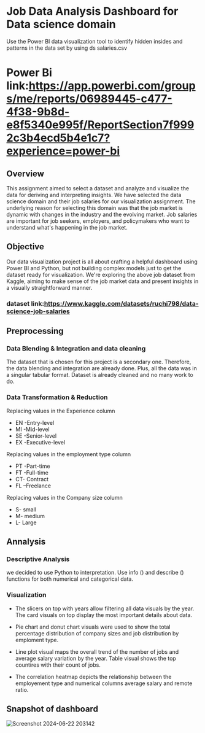 # Job Data Analysis Dashboard for Data science domain
Use the Power BI data visualization tool to identify hidden insides and patterns in the data set by using ds salaries.csv

# Power Bi link:https://app.powerbi.com/groups/me/reports/06989445-c477-4f38-9b8d-e8f5340e995f/ReportSection7f9992c3b4ecd5b4e1c7?experience=power-bi
## Overview 
This assignment aimed to select a dataset and analyze and visualize the data for deriving and interpreting insights. We have selected the data science domain and their job salaries for our visualization assignment. The underlying reason for selecting this domain was that the job market is dynamic with changes in the industry and the evolving market. Job salaries are important for job seekers, employers, and policymakers who want to understand what's happening in the job market.

## Objective
Our data visualization project is all about crafting a helpful dashboard using Power BI and Python, but not building complex models just to get the dataset ready for visualization. We're exploring the above job dataset from Kaggle, aiming to make sense of the job market data and present insights in a visually straightforward manner. 

### dataset link:https://www.kaggle.com/datasets/ruchi798/data-science-job-salaries 

## Preprocessing
### Data Blending & Integration and data cleaning
The dataset that is chosen for this project is a secondary one. Therefore, the data blending and integration are already done.  Plus, all the data was in a singular tabular format. Dataset is already cleaned and no many work to do.
### Data Transformation & Reduction 
Replacing values  in the Experience column 
* EN -Entry-level 
* MI -Mid-level 
* SE -Senior-level 
* EX -Executive-level
  
Replacing values in the employment type column 
* PT -Part-time 
* FT -Full-time 
* CT- Contract 
* FL –Freelance
  
Replacing values in the Company size column 
* S- small 
* M- medium 
* L- Large 

## Annalysis
### Descriptive Analysis 
we decided to use Python to interpretation. Use info () and describe () functions for both numerical and categorical data.

### Visualization
* The slicers on top with years allow filtering all data visuals by the year. The card visuals on top display the most important details about data.

* Pie chart and donut chart visuals were used to show the total percentage distribution of company sizes and job distribution by emploment type.

* Line plot visual maps the overall trend of the number of jobs and average salary variation by the year. Table visual shows the top countires with their count of jobs. 

* The correlation heatmap depicts the relationship between the employement type and numerical columns average salary and remote ratio.

## Snapshot of dashboard
![Screenshot 2024-06-22 203142](https://github.com/sanidu-123/Job-Data-Analytics-Dashboard-for-Data-science/assets/172403569/a03fb0e8-1551-49ed-b800-dfb433a4bfee)
